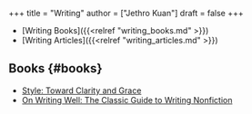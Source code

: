 +++
title = "Writing"
author = ["Jethro Kuan"]
draft = false
+++

- [Writing Books]({{<relref "writing_books.md" >}})
- [Writing Articles]({{<relref "writing_articles.md" >}})

## Books {#books}

- [Style: Toward Clarity and Grace](https://www.amazon.com/Style-Clarity-Chicago-Writing-Publishing/dp/0226899152)
- [On Writing Well: The Classic Guide to Writing Nonfiction](https://www.goodreads.com/book/show/53343.On%5FWriting%5FWell)
